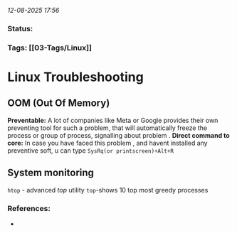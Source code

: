 *12-08-2025 17:56*

### Status: 
  


### Tags: [[03-Tags/Linux]]



# Linux Troubleshooting
## OOM (Out Of Memory)
**Preventable:** A lot of companies like Meta or Google provides their own preventing tool for such a problem, that will automatically freeze the process  or group of process, signalling about problem .
**Direct command to core:** In case you have faced this problem , and havent installed any preventive soft, u can type `SysRq(or printscreen)+Alt+R`

## System monitoring 

`htop` - advanced *top* utility
`top`-shows 10 top most greedy processes 






### References:

- 
  